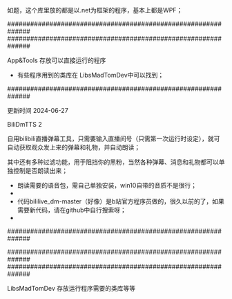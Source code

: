 
如题，这个库里放的都是以.net为框架的程序，基本上都是WPF；

##############################################################
##############################################################

App&Tools 存放可以直接运行的程序

* 有些程序用到的类库在 LibsMadTomDev中可以找到；


##############################################################

更新时间 2024-06-27

BiliDmTTS 2

自用bilibili直播弹幕工具，只需要输入直播间号（只需第一次运行时设定），就可自动获取观众发上来的弹幕和礼物，并自动朗读；

其中还有多种过滤功能，用于阻挡你的黑粉，当然各种弹幕、消息和礼物都可以单独控制是否朗读出来；

* 朗读需要的语音包，需自己单独安装，win10自带的音质不是很行；
* 
* 代码bililive_dm-master（好像）是b站官方程序员做的，很久以前的了，如果需要新代码，请在github中自行搜索呀；
* 


##############################################################




##############################################################
##############################################################

LibsMadTomDev 存放运行程序需要的类库等等






